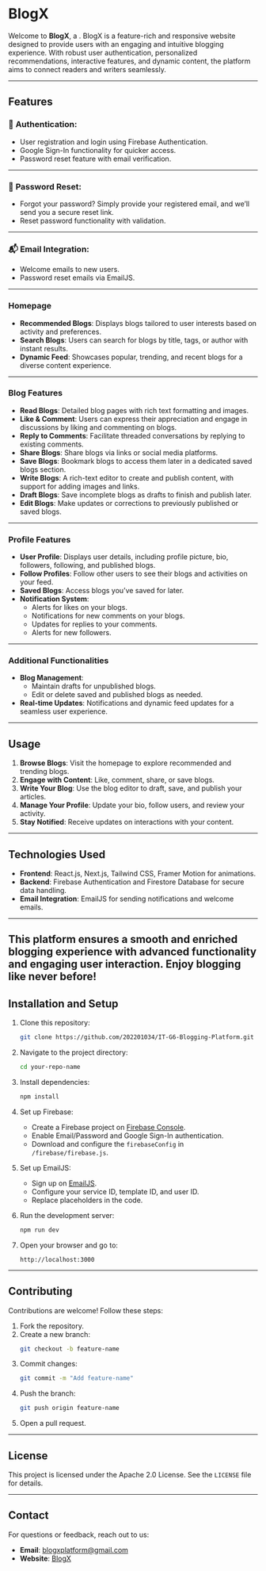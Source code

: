 

# **BlogX**

Welcome to **BlogX**, a . BlogX is a feature-rich and responsive website designed to provide users with an engaging and intuitive blogging experience. With robust user authentication, personalized recommendations, interactive features, and dynamic content, the platform aims to connect readers and writers seamlessly.


---

## Features  

### 🔐 **Authentication**:
- User registration and login using Firebase Authentication.
- Google Sign-In functionality for quicker access.
- Password reset feature with email verification.

---

### 📧 **Password Reset**:
- Forgot your password? Simply provide your registered email, and we’ll send you a secure reset link.
- Reset password functionality with validation.

---

### 📬 **Email Integration**:
- Welcome emails to new users.
- Password reset emails via EmailJS.

---


### **Homepage**
- **Recommended Blogs**: Displays blogs tailored to user interests based on activity and preferences.
- **Search Blogs**: Users can search for blogs by title, tags, or author with instant results.  
- **Dynamic Feed**: Showcases popular, trending, and recent blogs for a diverse content experience.

---

### **Blog Features**
- **Read Blogs**: Detailed blog pages with rich text formatting and images.  
- **Like & Comment**: Users can express their appreciation and engage in discussions by liking and commenting on blogs.  
- **Reply to Comments**: Facilitate threaded conversations by replying to existing comments.  
- **Share Blogs**: Share blogs via links or social media platforms.  
- **Save Blogs**: Bookmark blogs to access them later in a dedicated saved blogs section.  
- **Write Blogs**: A rich-text editor to create and publish content, with support for adding images and links.  
- **Draft Blogs**: Save incomplete blogs as drafts to finish and publish later.  
- **Edit Blogs**: Make updates or corrections to previously published or saved blogs.

---

### **Profile Features**
- **User Profile**: Displays user details, including profile picture, bio, followers, following, and published blogs.  
- **Follow Profiles**: Follow other users to see their blogs and activities on your feed.  
- **Saved Blogs**: Access blogs you’ve saved for later.  
- **Notification System**:  
  - Alerts for likes on your blogs.  
  - Notifications for new comments on your blogs.  
  - Updates for replies to your comments.  
  - Alerts for new followers.

---

### **Additional Functionalities**
- **Blog Management**:  
  - Maintain drafts for unpublished blogs.  
  - Edit or delete saved and published blogs as needed.  
- **Real-time Updates**: Notifications and dynamic feed updates for a seamless user experience.

---

## Usage  
1. **Browse Blogs**: Visit the homepage to explore recommended and trending blogs.  
2. **Engage with Content**: Like, comment, share, or save blogs.  
3. **Write Your Blog**: Use the blog editor to draft, save, and publish your articles.  
4. **Manage Your Profile**: Update your bio, follow users, and review your activity.  
5. **Stay Notified**: Receive updates on interactions with your content.

---

## Technologies Used  
- **Frontend**: React.js, Next.js, Tailwind CSS, Framer Motion for animations.  
- **Backend**: Firebase Authentication and Firestore Database for secure data handling.  
- **Email Integration**: EmailJS for sending notifications and welcome emails.

---

This platform ensures a smooth and enriched blogging experience with advanced functionality and engaging user interaction. Enjoy blogging like never before!
---

## **Installation and Setup**

1. Clone this repository:
   ```bash
   git clone https://github.com/202201034/IT-G6-Blogging-Platform.git
   ```

2. Navigate to the project directory:
   ```bash
   cd your-repo-name
   ```

3. Install dependencies:
   ```bash
   npm install
   ```

4. Set up Firebase:
   - Create a Firebase project on [Firebase Console](https://console.firebase.google.com/).
   - Enable Email/Password and Google Sign-In authentication.
   - Download and configure the `firebaseConfig` in `/firebase/firebase.js`.

5. Set up EmailJS:
   - Sign up on [EmailJS](https://www.emailjs.com/).
   - Configure your service ID, template ID, and user ID.
   - Replace placeholders in the code.

6. Run the development server:
   ```bash
   npm run dev
   ```

7. Open your browser and go to:
   ```
   http://localhost:3000
   ```

---
## **Contributing**

Contributions are welcome! Follow these steps:
1. Fork the repository.
2. Create a new branch:
   ```bash
   git checkout -b feature-name
   ```
3. Commit changes:
   ```bash
   git commit -m "Add feature-name"
   ```
4. Push the branch:
   ```bash
   git push origin feature-name
   ```
5. Open a pull request.

---

## **License**

This project is licensed under the Apache 2.0 License. See the `LICENSE` file for details.

---

## **Contact**

For questions or feedback, reach out to us:
- **Email**: blogxplatform@gmail.com
- **Website**: [BlogX](https://it-314-g6-blogging-platform.vercel.app/)
